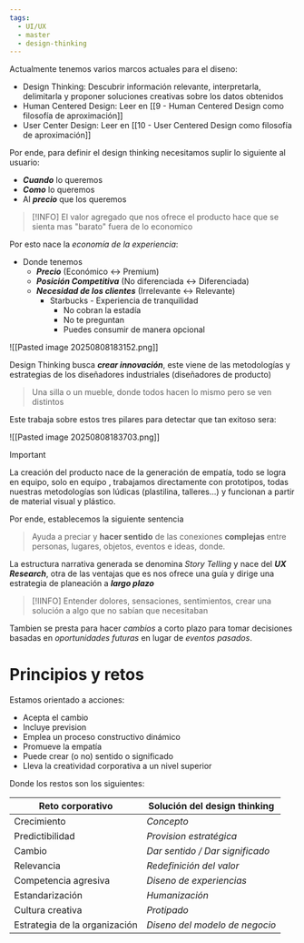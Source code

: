 ```yaml
---
tags:
  - UI/UX
  - master
  - design-thinking
---
```

Actualmente tenemos varios marcos actuales para el diseno:
- Design Thinking: Descubrir información relevante, interpretarla, delimitarla y proponer soluciones creativas sobre los datos obtenidos
- Human Centered Design: Leer en [[9 - Human Centered Design como filosofía de aproximación]]
- User Center Design: Leer en [[10 - User Centered Design como filosofía de aproximación]]

Por ende, para definir el design thinking necesitamos suplir lo siguiente al usuario:
- ***Cuando*** lo queremos
- ***Como*** lo queremos
- Al ***precio*** que los queremos

> [!INFO]
> El valor agregado que nos ofrece el producto hace que se sienta mas "barato" fuera de lo economico

Por esto nace la *economía de la experiencia*:

- Donde tenemos 
	- ***Precio*** (Económico <-> Premium)
	- ***Posición Competitiva*** (No diferenciada <-> Diferenciada)
	- ***Necesidad de los clientes*** (Irrelevante <-> Relevante)
		- Starbucks - Experiencia de tranquilidad
			- No cobran la estadía
			- No te preguntan
			- Puedes consumir de manera opcional

![[Pasted image 20250808183152.png]]

Design Thinking busca ***crear innovación***, este viene de las metodologías y estrategias de los diseñadores industriales (diseñadores de producto)

> Una silla o un mueble, donde todos hacen lo mismo pero se ven distintos

Este trabaja sobre estos tres pilares para detectar que tan exitoso sera:

![[Pasted image 20250808183703.png]]

>[!IMPORTANT]
>La creación del producto nace de la generación de empatía, todo se logra en equipo, solo en equipo , trabajamos directamente con prototipos, todas nuestras metodologías son lúdicas (plastilina, talleres...) y funcionan a partir de material visual y plástico.

Por ende, establecemos la siguiente sentencia

> Ayuda a  preciar y **hacer sentido** de las conexiones **complejas** entre personas, lugares, objetos, eventos e ideas, donde.

La estructura narrativa generada se denomina *Story Telling* y nace del ***UX Research***, otra de las ventajas que es nos ofrece una guía y dirige una estrategia de planeación a ***largo plazo***

>[!IINFO]
Entender dolores, sensaciones, sentimientos, crear una solución a algo que no sabían que necesitaban

Tambien se presta para hacer *cambios* a corto plazo para tomar decisiones basadas en *oportunidades futuras* en lugar de *eventos pasados*.

# Principios y retos

Estamos orientado a acciones:
- Acepta el cambio
- Incluye prevision
- Emplea un proceso constructivo dinámico
- Promueve la empatía
- Puede crear (o no) sentido o significado
- Lleva la creatividad corporativa a un nivel superior

Donde los restos son los siguientes:

| Reto corporativo              | Solución del design thinking    |
| ----------------------------- | ------------------------------- |
| Crecimiento                   | *Concepto*                      |
| Predictibilidad               | *Provision estratégica*         |
| Cambio                        | *Dar sentido / Dar significado* |
| Relevancia                    | *Redefinición del valor*        |
| Competencia agresiva          | *Diseno de experiencias*        |
| Estandarización               | *Humanización*                  |
| Cultura creativa              | *Protipado*                     |
| Estrategia de la organización | *Diseno del modelo de negocio*  |

